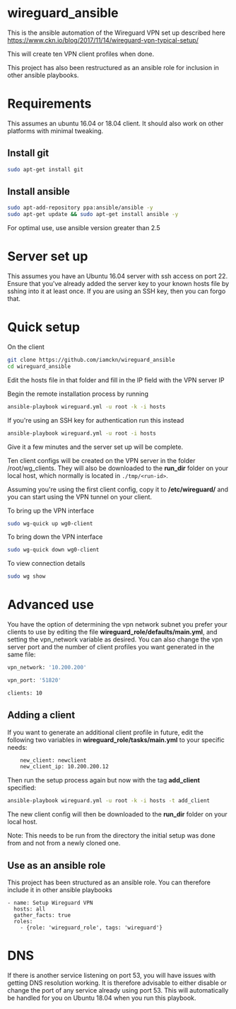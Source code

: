 # wireguard_ansible

This is the ansible automation of the Wireguard VPN set up described here https://www.ckn.io/blog/2017/11/14/wireguard-vpn-typical-setup/

This will create ten VPN client profiles when done.

This project has also been restructured as an ansible role for inclusion in other ansible playbooks.

# Requirements

This assumes an ubuntu 16.04 or 18.04 client. It should also work on other platforms with minimal tweaking.

## Install git
```bash
sudo apt-get install git
```

## Install ansible

```bash
sudo apt-add-repository ppa:ansible/ansible -y
sudo apt-get update && sudo apt-get install ansible -y
```
For optimal use, use ansible version greater than 2.5

# Server set up

This assumes you have an Ubuntu 16.04 server with ssh access on port 22.
Ensure that you've already added the server key to your known hosts file by sshing into it at least once.
If you are using an SSH key, then you can forgo that.

# Quick setup

On the client

```bash
git clone https://github.com/iamckn/wireguard_ansible
cd wireguard_ansible
```

Edit the hosts file in that folder and fill in the IP field with the VPN server IP

Begin the remote installation process by running

```bash
ansible-playbook wireguard.yml -u root -k -i hosts
```

If you're using an SSH key for authentication run this instead

```bash
ansible-playbook wireguard.yml -u root -i hosts
```

Give it a few minutes and the server set up will be complete.

Ten client configs will be created on the VPN server in the folder /root/wg_clients. They will also be downloaded to the **run_dir** folder on your local host, which normally is located in `./tmp/<run-id>`.


Assuming you're using the first client config, copy it to **/etc/wireguard/** and you can start using the VPN tunnel on your client.

To bring up the VPN interface
```bash
sudo wg-quick up wg0-client
```


To bring down the VPN interface
```bash
sudo wg-quick down wg0-client
```

To view connection details
```bash
sudo wg show
```

# Advanced use

You have the option of determining the vpn network subnet you prefer your clients to use by editing the file **wireguard_role/defaults/main.yml**, and setting the vpn_network variable as desired. You can also change the vpn server port and the number of client profiles you want generated in the same file:


```bash
vpn_network: '10.200.200'

vpn_port: '51820'

clients: 10
```

## Adding a client

If you want to generate an additional client profile in future, edit the following two variables in **wireguard_role/tasks/main.yml** to your specific needs:

```bash
    new_client: newclient
    new_client_ip: 10.200.200.12
```

Then run the setup process again but now with the tag **add_client** specified:

```bash
ansible-playbook wireguard.yml -u root -k -i hosts -t add_client
```

The new client config will then be downloaded to the **run_dir** folder on your local host.

Note: This needs to be run from the directory the initial setup was done from and not from a newly cloned one.

## Use as an ansible role

This project has been structured as an ansible role. You can therefore include it in other ansible playbooks

	- name: Setup Wireguard VPN
	  hosts: all
	  gather_facts: true
	  roles:
	    - {role: 'wireguard_role', tags: 'wireguard'}


# DNS

If there is another service listening on port 53, you will have issues with getting DNS resolution working.
It is therefore advisable to either disable or change the port of any service already using port 53.
This will automatically be handled for you on Ubuntu 18.04 when you run this playbook.
